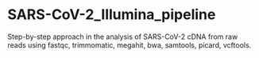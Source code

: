 # SARS-CoV-2_Illumina_pipeline
Step-by-step approach in the analysis of SARS-CoV-2 cDNA from raw reads using fastqc, trimmomatic, megahit, bwa, samtools, picard, vcftools.
